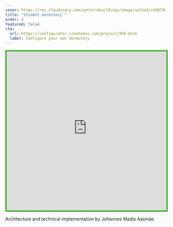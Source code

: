 ```yaml
---
cover: https://res.cloudinary.com/patternbuildings/image/upload/v1607360139/projects/dormitory/Dormitory_juuhe0.jpg
title: "Student dormitory "
order: 4
featured: false
cta:
  url: https://configurator.creatomus.com/project/369-dorm
  label: Configure your own dormitory
---
```

<iframe
  src="https://configurator.creatomus.com/project/369-dorm?ui=minimal_fullscreen_only"
  style="width: 100%; height: 500px; border: 4px solid #36b025"
  allowfullscreen
></iframe>

Architecture and technical implementation by Johannes Madis Aasmäe